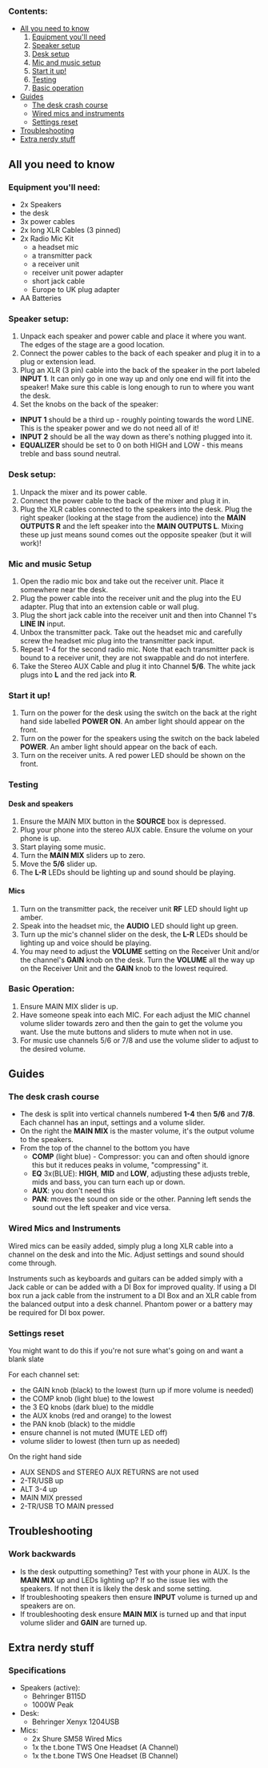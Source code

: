 ### Contents:
- [All you need to know](#all-you-need-to-know)
    1. [Equipment you'll need](#equipment-youll-need)
    2. [Speaker setup](#speaker-setup)
    3. [Desk setup](#desk-setup)
    4. [Mic and music setup](#mic-and-music-setup)
    5. [Start it up!](#start-it-up)
    6. [Testing](#testing)
    7. [Basic operation](#basic-operation)
- [Guides](#guides)
    - [The desk crash course](#the-desk-crash-course)
    - [Wired mics and instruments](#wired-mics-and-instruments)
    - [Settings reset](#settings-reset)
- [Troubleshooting](#troubleshooting)
- [Extra nerdy stuff](#extra-nerdy-stuff)

## All you need to know 

### Equipment you'll need:
- 2x Speakers
- the desk
- 3x power cables
- 2x long XLR Cables (3 pinned)
- 2x Radio Mic Kit
    - a headset mic
    - a transmitter pack
    - a receiver unit
    - receiver unit power adapter
    - short jack cable
    - Europe to UK plug adapter
- AA Batteries

### Speaker setup:
1. Unpack each speaker and power cable and place it where you want. The edges of the stage are a good location.
2. Connect the power cables to the back of each speaker and plug it in to a plug or extension lead.
3. Plug an XLR (3 pin) cable into the back of the speaker in the port labeled **INPUT 1**. It can only go in one way up and only one end will fit into the speaker! Make sure this cable is long enough to run to where you want the desk.
4. Set the knobs on the back of the speaker:
- **INPUT 1** should be a third up - roughly pointing towards the word LINE. This is the speaker power and we do not need all of it!
- **INPUT 2** should be all the way down as there's nothing plugged into it.
- **EQUALIZER** should be set to 0 on both HIGH and LOW - this means treble and bass sound neutral.

### Desk setup:
1. Unpack the mixer and its power cable.
2. Connect the power cable to the back of the mixer and plug it in.
3. Plug the XLR cables connected to the speakers into the desk. Plug the right speaker (looking at the stage from the audience) into the **MAIN OUTPUTS R** and the left speaker into the **MAIN OUTPUTS L**. Mixing these up just means sound comes out the opposite speaker (but it will work)!

### Mic and music Setup
1. Open the radio mic box and take out the receiver unit. Place it somewhere near the desk.
2. Plug the power cable into the receiver unit and the plug into the EU adapter. Plug that into an extension cable or wall plug.
3. Plug the short jack cable into the receiver unit and then into Channel 1's **LINE IN** input.
4. Unbox the transmitter pack. Take out the headset mic and carefully screw the headset mic plug into the transmitter pack input.
5. Repeat 1-4 for the second radio mic. Note that each transmitter pack is bound to a receiver unit, they are not swappable and do not interfere.
6. Take the Stereo AUX Cable and plug it into Channel **5/6**. The white jack plugs into **L** and the red jack into **R**.

### Start it up!
1. Turn on the power for the desk using the switch on the back at the right hand side labelled **POWER ON**. An amber light should appear on the front.
2. Turn on the power for the speakers using the switch on the back labeled **POWER**. An amber light should appear on the back of each.
3. Turn on the receiver units. A red power LED should be shown on the front.

### Testing
#### Desk and speakers
1. Ensure the MAIN MIX button in the **SOURCE** box is depressed.
2. Plug your phone into the stereo AUX cable. Ensure the volume on your phone is up.
3. Start playing some music.
4. Turn the **MAIN MIX** sliders up to zero.
5. Move the **5/6** slider up.
6. The **L-R** LEDs should be lighting up and sound should be playing.

#### Mics
1. Turn on the transmitter pack, the receiver unit **RF** LED should light up amber.
2. Speak into the headset mic, the **AUDIO** LED should light up green.
3. Turn up the mic's channel slider on the desk, the **L-R** LEDs should be lighting up and voice should be playing.
4. You may need to adjust the **VOLUME** setting on the Receiver Unit and/or the channel's **GAIN** knob on the desk. Turn the **VOLUME** all the way up on the Receiver Unit and the **GAIN** knob to the lowest required.

### Basic Operation:
1. Ensure MAIN MIX slider is up.
2. Have someone speak into each MIC. For each adjust the MIC channel volume slider towards zero and then the gain to get the volume you want. Use the mute buttons and sliders to mute when not in use.
3. For music use channels 5/6 or 7/8 and use the volume slider to adjust to the desired volume.

## Guides
### The desk crash course
- The desk is split into vertical channels numbered **1-4** then **5/6** and **7/8**. Each channel has an input, settings and a volume slider.
- On the right the **MAIN MIX** is the master volume, it's the output volume to the speakers.
- From the top of the channel to the bottom you have
    - **COMP** (light blue) - Compressor: you can and often should ignore this but it reduces peaks in volume, "compressing" it.
    - **EQ** 3x(BLUE): **HIGH**, **MID** and **LOW**, adjusting these adjusts treble, mids and bass, you can turn each up or down.
    - **AUX**: you don't need this
    - **PAN**: moves the sound on side or the other. Panning left sends the sound out the left speaker and vice versa.

### Wired Mics and Instruments
Wired mics can be easily added, simply plug a long XLR cable into a channel on the desk and into the Mic. Adjust settings and sound should come through.

Instruments such as keyboards and guitars can be added simply with a Jack cable or can be added with a DI Box for improved quality. If using a DI box run a jack cable from the instrument to a DI Box and an XLR cable from the balanced output into a desk channel. Phantom power or a battery may be required for DI box power.

### Settings reset
You might want to do this if you're not sure what's going on and want a blank slate

For each channel set:
- the GAIN knob (black) to the lowest (turn up if more volume is needed)
- the COMP knob (light blue) to the lowest
- the 3 EQ knobs (dark blue) to the middle
- the AUX knobs (red and orange) to the lowest
- the PAN knob (black) to the middle
- ensure channel is not muted (MUTE LED off)
- volume slider to lowest (then turn up as needed)

On the right hand side
- AUX SENDS and STEREO AUX RETURNS are not used
- 2-TR/USB up
- ALT 3-4 up
- MAIN MIX pressed
- 2-TR/USB TO MAIN pressed

## Troubleshooting
### Work backwards
- Is the desk outputting something? Test with your phone in AUX. Is the **MAIN MIX** up and LEDs lighting up? If so the issue lies with the speakers. If not then it is likely the desk and some setting.
- If troubleshooting speakers then ensure **INPUT** volume is turned up and speakers are on.
- If troubleshooting desk ensure **MAIN MIX** is turned up and that input volume slider and **GAIN** are turned up.

## Extra nerdy stuff

### Specifications
- Speakers (active):
    - Behringer B115D
    - 1000W Peak
- Desk:
    - Behringer Xenyx 1204USB
- Mics:
    - 2x Shure SM58 Wired Mics
    - 1x the t.bone TWS One Headset (A Channel)
    - 1x the t.bone TWS One Headset (B Channel)
